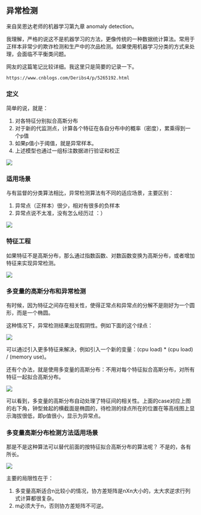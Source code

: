 ## 异常检测

来自吴恩达老师的机器学习第九章 anomaly detection。

我理解，严格的说这不是机器学习的方法，更像传统的一种数据统计算法。常用于正样本非常少的欺诈检测和生产中的次品检测。如果使用机器学习分类的方式来处理，会面临不平衡类问题。

网友的这篇笔记比较详细。我这里只是简要的记录一下。

```
https://www.cnblogs.com/Deribs4/p/5265192.html
```

### 定义

简单的说，就是：

1. 对各特征分别拟合高斯分布
2. 对于新的代监测点，计算各个特征在各自分布中的概率（密度），累乘得到一个p值
3. 如果p值小于阈值，就是异常样本。
4. 上述模型也通过一组标注数据进行验证和校正

![](img/anomaly_detect/anomaly_detect1.jpg)

### 适用场景

与有监督的分类算法相比，异常检测算法有不同的适应场景，主要区别：

1. 异常点（正样本）很少，相对有很多的负样本
2. 异常点说不太准，没有怎么经历过 ：）

![](img/anomaly_detect/anomaly_detect2.jpg)

### 特征工程

如果特征不是高斯分布，那么通过指数函数、对数函数变换为高斯分布，或者增加特征来实现异常检测。

![](img/anomaly_detect/anomaly_detect3.jpg)

### 多变量的高斯分布和异常检测

有时候，因为特征之间存在相关性，使得正常点和异常点的分解不是刚好为一个圆形，而是一个椭圆。

这种情况下，异常检测结果出现假阴性。例如下面的这个绿点：

![](img/anomaly_detect/anomaly_detect4.jpg)



可以通过引入更多特征来解决，例如引入一个新的变量：(cpu load) * (cpu load) / (memory use)。

还有个办法，就是使用多变量的高斯分布：不用对每个特征拟合高斯分布，对所有特征一起拟合高斯分布。

![](img/anomaly_detect/anomaly_detect5.jpg)

可以看到，多变量的高斯分布自动处理了特征间的相关性。上面的case对应上图的右下角，钟型耸起的横截面是椭圆的，待检测的绿点所在的位置在等高线图上显示海拔很低，即p值很小，显示为异常点。

### 多变量高斯分布检测方法适用场景

那是不是这种算法可以替代前面的按特征拟合高斯分布的算法呢？ 不是的，各有所长。

![](img/anomaly_detect/anomaly_detect6.jpg)

主要的局限性在于：

1. 多变量高斯适合n比较小的情况，协方差矩阵是nXn大小的，太大求逆求行列式计算都很复杂。
2. m必须大于n，否则协方差矩阵不可逆。

